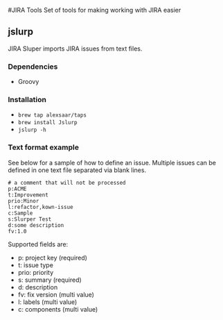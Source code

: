 #JIRA Tools
Set of tools for making working with JIRA easier

## jslurp
JIRA Sluper imports JIRA issues from text files.

### Dependencies
* Groovy

### Installation
* `brew tap alexsaar/taps`
* `brew install Jslurp`
* `jslurp -h`

### Text format example
See below for a sample of how to define an issue. Multiple issues can be defined in one text file separated via blank lines. 

```
# a comment that will not be processed
p:ACME
t:Improvement
prio:Minor
l:refactor,kown-issue
c:Sample
s:Slurper Test
d:some description
fv:1.0
```

Supported fields are:

* p: project key (required)
* t: issue type
* prio: priority
* s: summary (required)
* d: description
* fv: fix version (multi value)
* l: labels (multi value)
* c: components (multi value)